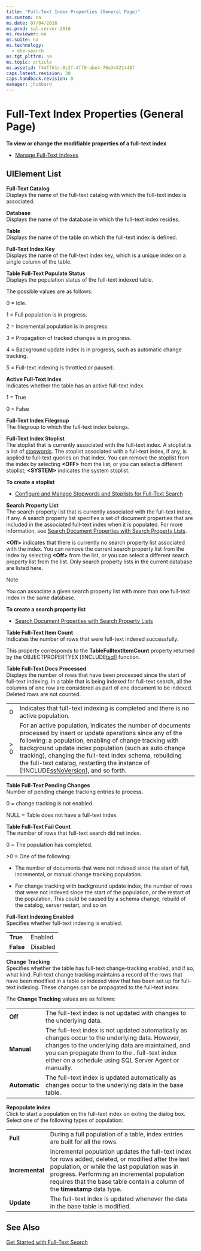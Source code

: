```yaml
---
title: "Full-Text Index Properties (General Page)"
ms.custom: na
ms.date: 07/04/2016
ms.prod: sql-server-2016
ms.reviewer: na
ms.suite: na
ms.technology: 
  - dbe-search
ms.tgt_pltfrm: na
ms.topic: article
ms.assetid: f4dff61c-8c2f-4ff9-abe4-70a34421448f
caps.latest.revision: 30
caps.handback.revision: 0
manager: jhubbard
---
```

# Full-Text Index Properties (General Page)
**To view or change the modifiable properties of a full-text index**  
  
-   [Manage Full-Text Indexes](../../Topics/TopicNameNotContainA/Manage-Full-Text-Indexes.md)  
  
## UIElement List  
 **Full-Text Catalog**  
 Displays the name of the full-text catalog with which the full-text index is associated.  
  
 **Database**  
 Displays the name of the database in which the full-text index resides.  
  
 **Table**  
 Displays the name of the table on which the full-text index is defined.  
  
 **Full-Text Index Key**  
 Displays the name of the full-text index key, which is a unique index on a single column of the table.  
  
 **Table Full-Text Populate Status**  
 Displays the population status of the full-text indexed table.  
  
 The possible values are as follows:  
  
 0 = Idle.  
  
 1 = Full population is in progress.  
  
 2 = Incremental population is in progress.  
  
 3 = Propagation of tracked changes is in progress.  
  
 4 = Background update index is in progress, such as automatic change tracking.  
  
 5 = Full-text indexing is throttled or paused.  
  
 **Active Full-Text Index**  
 Indicates whether the table has an active full-text index.  
  
 1 = True  
  
 0 = False  
  
 **Full-Text Index Filegroup**  
 The filegroup to which the full-text index belongs.  
  
 **Full-Text Index Stoplist**  
 The stoplist that is currently associated with the full-text index. A stoplist is a list of [stopwords](../../Topics/TopicNameNotContainA/Configure-and-Manage-Stopwords-and-Stoplists-for-Full-Text-Search.md). The stoplist associated with a full-text index, if any, is applied to full-text queries on that index. You can remove the stoplist from the index by selecting **<OFF\>** from the list, or you can select a different stoplist; **<SYSTEM\>** indicates the system stoplist.  
  
 **To create a stoplist**  
  
-   [Configure and Manage Stopwords and Stoplists for Full-Text Search](../../Topics/TopicNameNotContainA/Configure-and-Manage-Stopwords-and-Stoplists-for-Full-Text-Search.md)  
  
 **Search Property List**  
 The search property list that is currently associated with the full-text index, if any. A search property list specifies a set of document properties that are included in the associated full-text index when it is populated. For more information, see [Search Document Properties with Search Property Lists](../../Topics/TopicNameNotContainA/Search-Document-Properties-with-Search-Property-Lists.md).  
  
 **<Off\>** indicates that there is currently no search property list associated with the index. You can remove the current search property list from the index by selecting **<Off\>** from the list, or you can select a different search property list from the list. Only search property lists in the current database are listed here.  
  
> [!NOTE]  
>  You can associate a given search property list with more than one full-text index in the same database.  
  
 **To create a search property list**  
  
-   [Search Document Properties with Search Property Lists](../../Topics/TopicNameNotContainA/Search-Document-Properties-with-Search-Property-Lists.md)  
  
 **Table Full-Text Item Count**  
 Indicates the number of rows that were full-text indexed successfully.  
  
 This property corresponds to the **TableFulltextItemCount** property returned by the OBJECTPROPERTYEX [!INCLUDE[tsql](../../Topics/TopicNameContainA/tokens/tsql_md.md)] function.  
  
 **Table Full-Text Docs Processed**  
 Displays the number of rows that have been processed since the start of full-text indexing. In a table that is being indexed for full-text search, all the columns of one row are considered as part of one document to be indexed. Deleted rows are not counted.  
  
|||  
|-|-|  
|0|Indicates that full-text indexing is completed and there is no active population.|  
|> 0|For an active population, indicates the number of documents processed by insert or update operations since any of the following: a population, enabling of change tracking with background update index population (such as auto change tracking), changing the full-text index schema, rebuilding the full-text catalog, restarting the instance of [!INCLUDE[ssNoVersion](../../Topics/TopicNameContainA/tokens/ssNoVersion_md.md)], and so forth.|  
  
 **Table Full-Text Pending Changes**  
 Number of pending change tracking entries to process.  
  
 0 = change tracking is not enabled.  
  
 NULL = Table does not have a full-text index.  
  
 **Table Full-Text Fail Count**  
 The number of rows that full-text search did not index.  
  
 0 = The population has completed.  
  
 \>0 = One of the following:  
  
-   The number of documents that were not indexed since the start of full, incremental, or manual change tracking population.  
  
-   For change tracking with background update index, the number of rows that were not indexed since the start of the population, or the restart of the population. This could be caused by a schema change, rebuild of the catalog, server restart, and so on  
  
 **Full-Text Indexing Enabled**  
 Specifies whether full-text indexing is enabled.  
  
|||  
|-|-|  
|**True**|Enabled|  
|**False**|Disabled|  
  
 **Change Tracking**  
 Specifies whether the table has full-text change-tracking enabled, and if so, what kind. Full-text change tracking maintains a record of the rows that have been modified in a table or indexed view that has been set up for full-text indexing. These changes can be propagated to the full-text index.  
  
 The **Change Tracking** values are as follows:  
  
|||  
|-|-|  
|**Off**|The full-text index is not updated with changes to the underlying data.|  
|**Manual**|The full-text index is not updated automatically as changes occur to the underlying data. However, changes to the underlying data are maintained, and you can propagate them to the . full-text index either on a schedule using SQL Server Agent or manually.|  
|**Automatic**|The full-text index is updated automatically as changes occur to the underlying data in the base table.|  
  
 **Repopulate index**  
 Click to start a population on the full-text index on exiting the dialog box. Select one of the following types of population:  
  
|||  
|-|-|  
|**Full**|During a full population of a table, index entries are built for all the rows.|  
|**Incremental**|Incremental population updates the full-text index for rows added, deleted, or modified after the last population, or while the last population was in progress. Performing an incremental population requires that the base table contain a column of the **timestamp** data type.|  
|**Update**|The full-text index is updated whenever the data in the base table is modified.|  
  
## See Also  
 [Get Started with Full-Text Search](../../Topics/TopicNameNotContainA/Get-Started-with-Full-Text-Search.md)